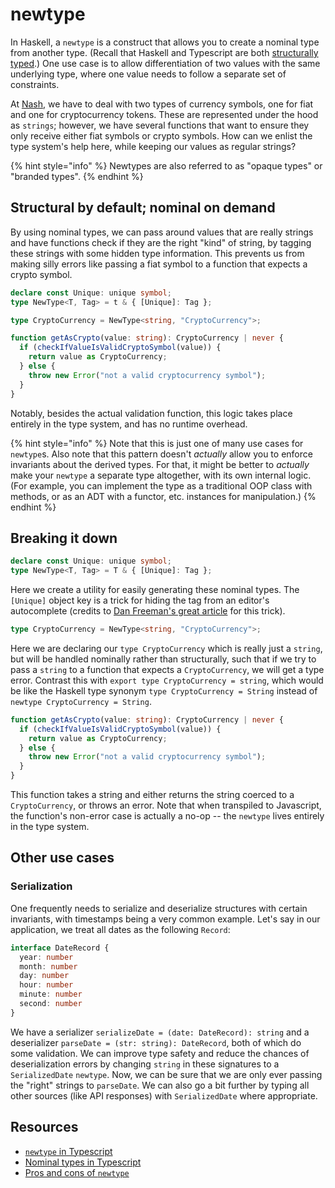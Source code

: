 # newtype

In Haskell, a `newtype` is a construct that allows you to create a nominal type from another type. \(Recall that Haskell and Typescript are both [structurally typed](https://en.wikipedia.org/wiki/Structural_type_system).\) One use case is to allow differentiation of two values with the same underlying type, where one value needs to follow a separate set of constraints.

At [Nash](https://nash.io), we have to deal with two types of currency symbols, one for fiat and one for cryptocurrency tokens. These are represented under the hood as `strings`; however, we have several functions that want to ensure they only receive either fiat symbols or crypto symbols. How can we enlist the type system's help here, while keeping our values as regular strings?

{% hint style="info" %}
Newtypes are also referred to as "opaque types" or "branded types".
{% endhint %}

## Structural by default; nominal on demand

By using nominal types, we can pass around values that are really strings and have functions check if they are the right "kind" of string, by tagging these strings with some hidden type information. This prevents us from making silly errors like passing a fiat symbol to a function that expects a crypto symbol.

```typescript
declare const Unique: unique symbol;
type NewType<T, Tag> = t & { [Unique]: Tag };

type CryptoCurrency = NewType<string, "CryptoCurrency">;

function getAsCrypto(value: string): CryptoCurrency | never {
  if (checkIfValueIsValidCryptoSymbol(value)) {
    return value as CryptoCurrency;
  } else {
    throw new Error("not a valid cryptocurrency symbol");
  }
}
```

Notably, besides the actual validation function, this logic takes place entirely in the type system, and has no runtime overhead.

{% hint style="info" %}
Note that this is just one of many use cases for `newtype`s. Also note that this pattern doesn't _actually_ allow you to enforce invariants about the derived types. For that, it might be better to _actually_ make your `newtype` a separate type altogether, with its own internal logic. \(For example, you can implement the type as a traditional OOP class with methods, or as an ADT with a functor, etc. instances for manipulation.\)
{% endhint %}

## Breaking it down

```typescript
declare const Unique: unique symbol;
type NewType<T, Tag> = T & { [Unique]: Tag };
```

Here we create a utility for easily generating these nominal types. The `[Unique]` object key is a trick for hiding the tag from an editor's autocomplete \(credits to [Dan Freeman's great article](https://dfreeman.io/whats-in-a-name/) for this trick\).

```typescript
type CryptoCurrency = NewType<string, "CryptoCurrency">;
```

Here we are declaring our `type CryptoCurrency` which is really just a `string`, but will be handled nominally rather than structurally, such that if we try to pass a `string` to a function that expects a `CryptoCurrency`, we will get a type error. Contrast this with `export type CryptoCurrency = string`, which would be like the Haskell type synonym `type CryptoCurrency = String` instead of `newtype CryptoCurrency = String`.

```typescript
function getAsCrypto(value: string): CryptoCurrency | never {
  if (checkIfValueIsValidCryptoSymbol(value)) {
    return value as CryptoCurrency;
  } else {
    throw new Error("not a valid cryptocurrency symbol");
  }
}
```

This function takes a string and either returns the string coerced to a `CryptoCurrency`, or throws an error. Note that when transpiled to Javascript, the function's non-error case is actually a no-op -- the `newtype` lives entirely in the type system.

## Other use cases

### Serialization

One frequently needs to serialize and deserialize structures with certain invariants, with timestamps being a very common example. Let's say in our application, we treat all dates as the following `Record`:

```typescript
interface DateRecord {
  year: number
  month: number
  day: number
  hour: number
  minute: number
  second: number
}
```

We have a serializer `serializeDate = (date: DateRecord): string` and a deserializer `parseDate = (str: string): DateRecord`, both of which do some validation. We can improve type safety and reduce the chances of deserialization errors by changing `string` in these signatures to a `SerializedDate` `newtype`. Now, we can be sure that we are only ever passing the "right" strings to `parseDate`. We can also go a bit further by typing all other sources \(like API responses\) with `SerializedDate` where appropriate.

## Resources

* [`newtype` in Typescript](https://www.everythingfrontend.com/posts/newtype-in-typescript.html)
* [Nominal types in Typescript](https://dfreeman.io/whats-in-a-name/)
* [Pros and cons of `newtype`](http://degoes.net/articles/newtypes-suck)


